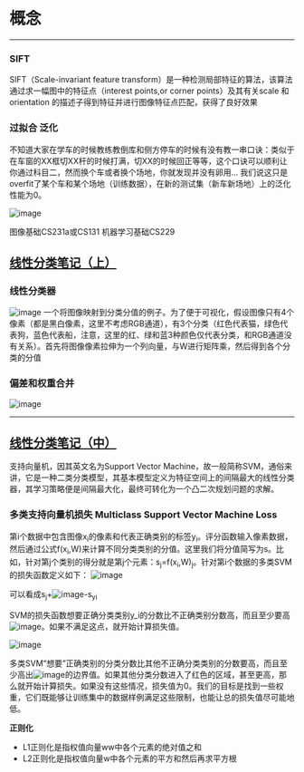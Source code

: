 # 概念
---
### SIFT
SIFT（Scale-invariant feature transform）是一种检测局部特征的算法，该算法通过求一幅图中的特征点（interest points,or corner points）及其有关scale 和 orientation 的描述子得到特征并进行图像特征点匹配，获得了良好效果
### 过拟合 泛化

不知道大家在学车的时候教练教倒库和侧方停车的时候有没有教一串口诀：类似于在车窗的XX框切XX杆的时候打满，切XX的时候回正等等，这个口诀可以顺利让你通过科目二，然而换个车或者换个场地，你就发现并没有卵用... 我们说这只是overfit了某个车和某个场地（训练数据），在新的测试集（新车新场地）上的泛化性能为0。

![image](https://pic2.zhimg.com/80/afa034d52962681db09b4dc1060f8075_hd.png)

图像基础CS231a或CS131
机器学习基础CS229

## [线性分类笔记（上）](https://zhuanlan.zhihu.com/p/20918580)
### 线性分类器

![image](https://pic4.zhimg.com/80/7c204cd1010c0af1e7b50000bfff1d8e_hd.jpg)
一个将图像映射到分类分值的例子。为了便于可视化，假设图像只有4个像素（都是黑白像素，这里不考虑RGB通道），有3个分类（红色代表猫，绿色代表狗，蓝色代表船，注意，这里的红、绿和蓝3种颜色仅代表分类，和RGB通道没有关系）。首先将图像像素拉伸为一个列向量，与W进行矩阵乘，然后得到各个分类的分值

### 偏差和权重合并

![image](https://pic3.zhimg.com/80/3c69a5c87a43bfb07e2b59bfcbd2f149_hd.jpg)

--- 
## [线性分类笔记（中）](https://zhuanlan.zhihu.com/p/20945670)

支持向量机，因其英文名为Support Vector Machine，故一般简称SVM，通俗来讲，它是一种二类分类模型，其基本模型定义为特征空间上的间隔最大的线性分类器，其学习策略便是间隔最大化，最终可转化为一个凸二次规划问题的求解。

### 多类支持向量机损失 Multiclass Support Vector Machine Loss

第i个数据中包含图像x<sub>i</sub>的像素和代表正确类别的标签y<sub>i</sub>。评分函数输入像素数据，然后通过公式f(x<sub>i</sub>,W)来计算不同分类类别的分值。这里我们将分值简写为s。比如，针对第j个类别的得分就是第j个元素：s<sub>j</sub>=f(x<sub>i</sub>,W)<sub>j</sub>。针对第i个数据的多类SVM的损失函数定义如下：
![image](https://www.zhihu.com/equation?tex=%5Cdisplaystyle+L_i%3D%5Csum_%7Bj%5Cnot%3Dy_i%7Dmax%280%2Cs_j-s_%7By_i%7D%2B%5CDelta%29)

可以看成s<sub>j</sub>+![image](https://www.zhihu.com/equation?tex=%5CDelta)-s<sub>y</sub><sub>i</sub>

SVM的损失函数想要正确分类类别y_i的分数比不正确类别分数高，而且至少要高![image](https://www.zhihu.com/equation?tex=%5CDelta)。如果不满足这点，就开始计算损失值。

![image](https://pic4.zhimg.com/80/f254bd8d072128f1088c8cc47c3dff58_hd.jpg)

多类SVM“想要”正确类别的分类分数比其他不正确分类类别的分数要高，而且至少高出![image](https://www.zhihu.com/equation?tex=%5CDelta)的边界值。如果其他分类分数进入了红色的区域，甚至更高，那么就开始计算损失。如果没有这些情况，损失值为0。我们的目标是找到一些权重，它们既能够让训练集中的数据样例满足这些限制，也能让总的损失值尽可能地低。

**正则化**

- L1正则化是指权值向量ww中各个元素的绝对值之和
- L2正则化是指权值向量w中各个元素的平方和然后再求平方根
